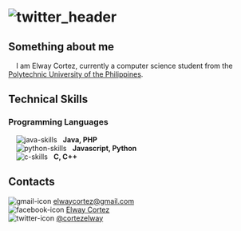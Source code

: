 # ![twitter_header](https://user-images.githubusercontent.com/72487125/130167985-c6c98a0f-d0ce-4721-b42a-068dd2d6dc72.jpg)

## Something about me
&nbsp;&nbsp;&nbsp;&nbsp;I am Elway Cortez, currently a computer science student from the [Polytechnic University of the Philippines](https://www.pup.edu.ph/).  

## Technical Skills
### Programming Languages
&nbsp;&nbsp;&nbsp;&nbsp;![java-skills](https://user-images.githubusercontent.com/72487125/130170877-2937641d-6d59-4742-bd70-5aa87662636b.png) &nbsp; **Java, PHP** <br>
&nbsp;&nbsp;&nbsp;&nbsp;![python-skills](https://user-images.githubusercontent.com/72487125/130171493-70cf3f0c-9040-4d65-b758-ab0079adb7f8.png) &nbsp; **Javascript, Python** <br>
&nbsp;&nbsp;&nbsp;&nbsp;![c-skills](https://user-images.githubusercontent.com/72487125/130171629-6757d413-0027-412b-b7e3-f8b31c152943.png) &nbsp; **C, C++** <br>


## Contacts
![gmail-icon](https://user-images.githubusercontent.com/72487125/130172834-bc11a3c1-c06b-4119-a139-1a3da59b1025.png) elwaycortez@gmail.com <br>
![facebook-icon](https://user-images.githubusercontent.com/72487125/130172901-f505935a-cbf3-4cda-b773-3773ef6487c7.png) [Elway Cortez](https://www.facebook.com/elway.cortez.27/) <br>
![twitter-icon](https://user-images.githubusercontent.com/72487125/130172626-39ec4c80-8f37-418b-b476-6e75ae5d7925.png) [@cortezelway](https://twitter.com/cortezelway) <br>


<!---
Evrouin/Evrouin is a ✨ special ✨ repository because its `README.md` (this file) appears on your GitHub profile.
You can click the Preview link to take a look at your changes.
--->
